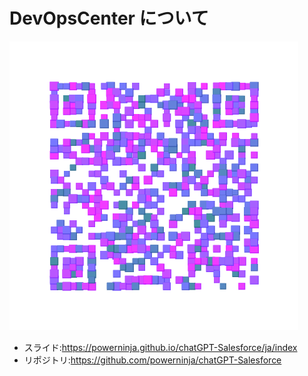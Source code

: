 # DevOpsCenter について

![qrcode](contents/ja/images/qr-code.jpg)

- スライド:https://powerninja.github.io/chatGPT-Salesforce/ja/index
- リポジトリ:https://github.com/powerninja/chatGPT-Salesforce
